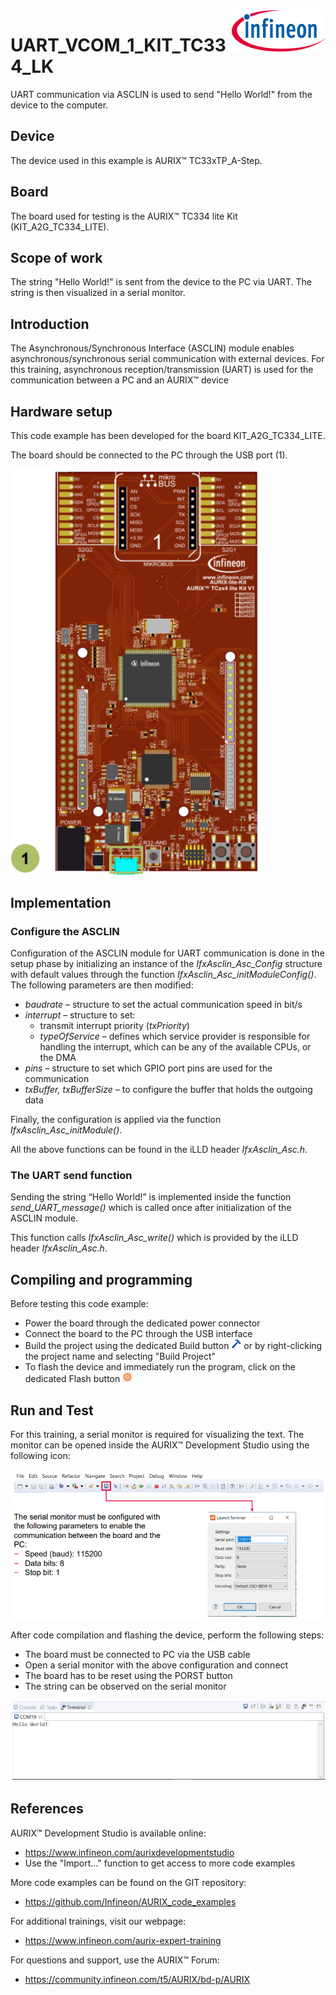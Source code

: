 <img src="./Images/IFX_LOGO_600.gif" align="right" width="150" />  

# UART_VCOM_1_KIT_TC334_LK
UART communication via ASCLIN is used to send "Hello World!" from the device to the computer.

## Device  
The device used in this example is AURIX&trade; TC33xTP_A-Step.

## Board  
The board used for testing is the AURIX&trade; TC334 lite Kit (KIT_A2G_TC334_LITE).

## Scope of work  
The string "Hello World!" is sent from the device to the PC via UART. The string is then visualized in a serial monitor.

## Introduction  
The Asynchronous/Synchronous Interface (ASCLIN) module enables asynchronous/synchronous serial communication with external devices. For this training, asynchronous reception/transmission (UART) is used for the communication between a PC and an AURIX&trade; device

## Hardware setup  
This code example has been developed for the board KIT_A2G_TC334_LITE.

The board should be connected to the PC through the USB port (1).

<img src="./Images/TC334_LITE_KIT_Top_View.png" width="400" />

## Implementation

### Configure the ASCLIN
Configuration of the ASCLIN module for UART communication is done in the setup phase by initializing an instance of the *IfxAsclin_Asc_Config* structure with default values through the function *IfxAsclin_Asc_initModuleConfig()*. 
The following parameters are then modified:
- *baudrate* – structure to set the actual communication speed in bit/s
- *interrupt* – structure to set: 
   - transmit interrupt priority (*txPriority*)
   - *typeOfService* – defines which service provider is responsible for handling the interrupt, which can be any of the available CPUs, or the DMA 
- *pins* – structure to set which GPIO port pins are used for the communication
- *txBuffer, txBufferSize* – to configure the buffer that holds the outgoing data

Finally, the configuration is applied via the function *IfxAsclin_Asc_initModule()*.

All the above functions can be found in the iLLD header *IfxAsclin_Asc.h*.

### The UART send function
Sending the string “Hello World!” is implemented inside the function *send_UART_message()* which is called once after initialization of the ASCLIN module.

This function calls *IfxAsclin_Asc_write()* which is provided by the iLLD header *IfxAsclin_Asc.h*.

## Compiling and programming  
Before testing this code example:  
- Power the board through the dedicated power connector
- Connect the board to the PC through the USB interface  
- Build the project using the dedicated Build button <img src="./Images/build_activeproj.gif" /> or by right-clicking the project name and selecting "Build Project"  
- To flash the device and immediately run the program, click on the dedicated Flash button <img src="./Images/Widget_Flash.png" width="16"/>

## Run and Test
For this training, a serial monitor is required for visualizing the text. The monitor can be opened inside the AURIX&trade; Development Studio using the following icon:

<img src="./Images/Run_and_Test_UART.png" width="600" />

After code compilation and flashing the device, perform the following steps:
- The board must be connected to PC via the USB cable
- Open a serial monitor with the above configuration and connect
- The board has to be reset using the PORST button 
- The string can be observed on the serial monitor

<img src="./Images/Run_and_Test_Terminal.png" width="600" />

## References  

AURIX&trade; Development Studio is available online:  
- <https://www.infineon.com/aurixdevelopmentstudio>  
- Use the "Import..." function to get access to more code examples  

More code examples can be found on the GIT repository:  
- <https://github.com/Infineon/AURIX_code_examples>  

For additional trainings, visit our webpage:  
- <https://www.infineon.com/aurix-expert-training>  

For questions and support, use the AURIX&trade; Forum:  
- <https://community.infineon.com/t5/AURIX/bd-p/AURIX>  